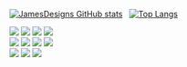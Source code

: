 

[![JamesDesigns GitHub stats](https://github-readme-stats.vercel.app/api?username=jamesdesigns&show_icons=true&theme=dark)](https://github.com/jamesdesigns/github-readme-stats)&nbsp;&nbsp; [![Top Langs](https://github-readme-stats.vercel.app/api/top-langs/?username=jamesdesigns&layout=compact)](https://github.com/jamesdesigns/github-readme-stats)

![](https://img.shields.io/badge/Code-HTML-informational?style=flat&logo=JS&logoColor=white&color=2bbc8a)
![](https://img.shields.io/badge/Code-CSS-informational?style=flat&logo=JS&logoColor=white&color=2bbc8a) 
![](https://img.shields.io/badge/Code-JAVASCRIPT-informational?style=flat&logo=JS&logoColor=white&color=2bbc8a)
![](https://img.shields.io/badge/Code-REACT-informational?style=flat&logo=JS&logoColor=white&color=2bbc8a)
<br>
![](https://img.shields.io/badge/Code-VUE-informational?style=flat&logo=JS&logoColor=white&color=2bbc8a)
![](https://img.shields.io/badge/Code-GATSBY-informational?style=flat&logo=JS&logoColor=white&color=2bbc8a)
![](https://img.shields.io/badge/Code-NEXTJS-informational?style=flat&logo=JS&logoColor=white&color=2bbc8a)
![](https://img.shields.io/badge/Code-TAILWIND-informational?style=flat&logo=JS&logoColor=white&color=2bbc8a) 
<br>
![](https://img.shields.io/badge/Code-TYPESCRIPT-informational?style=flat&logo=JS&logoColor=white&color=2bbc8a)
![](https://img.shields.io/badge/Code-VERCEL-informational?style=flat&logo=JS&logoColor=white&color=2bbc8a)
![](https://img.shields.io/badge/Code-MJML-informational?style=flat&logo=JS&logoColor=white&color=2bbc8a)









